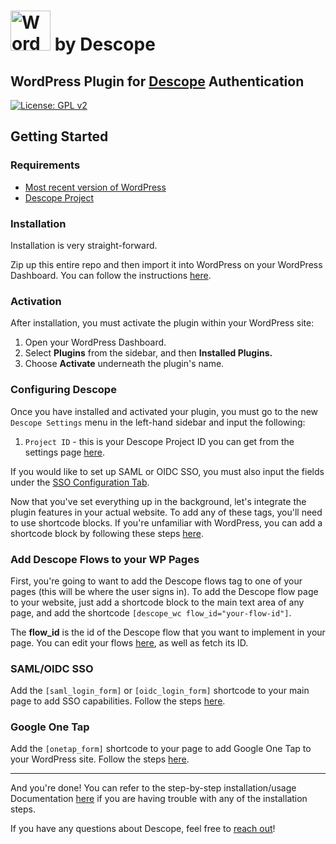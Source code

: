 # <a title="WordPress, GPL &lt;http://www.gnu.org/licenses/gpl.html&gt;, via Wikimedia Commons" href="https://wordpress.org/"><img width="64" alt="WordPress blue logo" src="https://upload.wikimedia.org/wikipedia/commons/thumb/9/98/WordPress_blue_logo.svg/64px-WordPress_blue_logo.svg.png"></a> by Descope

## WordPress Plugin for [Descope](https://www.descope.com/) Authentication

[![License: GPL v2](https://img.shields.io/badge/License-GPL_v2-blue.svg)](https://www.gnu.org/licenses/old-licenses/gpl-2.0.en.html)

## Getting Started

### Requirements

- [Most recent version of WordPress](https://wordpress.org/news/category/releases/)
- [Descope Project](https://www.descope.com/sign-up)

### Installation

Installation is very straight-forward.

Zip up this entire repo and then import it into WordPress on your WordPress Dashboard. You can follow the instructions [here](https://www.wpbeginner.com/beginners-guide/step-by-step-guide-to-install-a-wordpress-plugin-for-beginners/).

### Activation

After installation, you must activate the plugin within your WordPress site:

1. Open your WordPress Dashboard.
2. Select **Plugins** from the sidebar, and then **Installed Plugins.**
3. Choose **Activate** underneath the plugin's name.

### Configuring Descope

Once you have installed and activated your plugin, you must go to the new `Descope Settings` menu in the left-hand sidebar and input the following:

1. `Project ID` - this is your Descope Project ID you can get from the settings page [here](https://app.descope.com/settings/project).

If you would like to set up SAML or OIDC SSO, you must also input the fields under the [SSO Configuration Tab](https://docs.descope.com/web-development-platforms/setup-guides/wordpress#samloidc-sso).

Now that you've set everything up in the background, let's integrate the plugin features in your actual website. To add any of these tags, you'll need to use shortcode blocks. If you're unfamiliar with WordPress, you can add a shortcode block by following these steps [here](https://wordpress.com/support/wordpress-editor/blocks/shortcode-block/).

### Add Descope Flows to your WP Pages

First, you're going to want to add the Descope flows tag to one of your pages (this will be where the user signs in). To add the Descope flow page to your website, just add a shortcode block to the main text area of any page, and add the shortcode `[descope_wc flow_id="your-flow-id"]`.

The **flow_id** is the id of the Descope flow that you want to implement in your page. You can edit your flows [here](https://app.descope.com/flows), as well as fetch its ID.

### SAML/OIDC SSO

Add the `[saml_login_form]` or `[oidc_login_form]` shortcode to your main page to add SSO capabilities. Follow the steps [here](https://docs.descope.com/web-development-platforms/setup-guides/wordpress#samloidc-sso).

### Google One Tap

Add the `[onetap_form]` shortcode to your page to add Google One Tap to your WordPress site. Follow the steps [here](https://docs.descope.com/web-development-platforms/setup-guides/wordpress#google-one-tap).

---

And you're done! You can refer to the step-by-step installation/usage Documentation [here](https://docs.descope.com/web-development-platforms/setup-guides/wordpress) if you are having trouble with any of the installation steps.

If you have any questions about Descope, feel free to [reach out](https://docs.descope.com/support/)!
